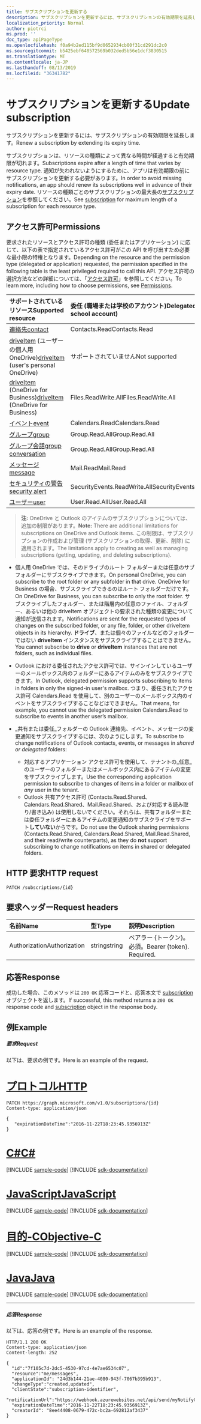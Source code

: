 ```yaml
---
title: サブスクリプションを更新する
description: サブスクリプションを更新するには、サブスクリプションの有効期限を延長します。
localization_priority: Normal
author: piotrci
ms.prod: ''
doc_type: apiPageType
ms.openlocfilehash: f0a94b2ed115bf9d0652934cb00f31cd291dc2c0
ms.sourcegitcommit: b5425ebf648572569b032ded5b56e1dcf3830515
ms.translationtype: MT
ms.contentlocale: ja-JP
ms.lasthandoff: 08/13/2019
ms.locfileid: "36341782"
---
```

# <a name="update-subscription"></a><span data-ttu-id="e8568-103">サブスクリプションを更新する</span><span class="sxs-lookup"><span data-stu-id="e8568-103">Update subscription</span></span>

<span data-ttu-id="e8568-104">サブスクリプションを更新するには、サブスクリプションの有効期限を延長します。</span><span class="sxs-lookup"><span data-stu-id="e8568-104">Renew a subscription by extending its expiry time.</span></span>

<span data-ttu-id="e8568-105">サブスクリプションは、リソースの種類によって異なる時間が経過すると有効期限が切れます。</span><span class="sxs-lookup"><span data-stu-id="e8568-105">Subscriptions expire after a length of time that varies by resource type.</span></span> <span data-ttu-id="e8568-106">通知が失われないようにするために、アプリは有効期限の前にサブスクリプションを更新する必要があります。</span><span class="sxs-lookup"><span data-stu-id="e8568-106">In order to avoid missing notifications, an app should renew its subscriptions well in advance of their expiry date.</span></span> <span data-ttu-id="e8568-107">リソースの種類ごとのサブスクリプションの最大長の[サブスクリプション](../resources/subscription.md)を参照してください。</span><span class="sxs-lookup"><span data-stu-id="e8568-107">See [subscription](../resources/subscription.md) for maximum length of a subscription for each resource type.</span></span>

## <a name="permissions"></a><span data-ttu-id="e8568-108">アクセス許可</span><span class="sxs-lookup"><span data-stu-id="e8568-108">Permissions</span></span>

<span data-ttu-id="e8568-109">要求されたリソースとアクセス許可の種類 (委任またはアプリケーション) に応じて、以下の表で指定されているアクセス許可がこの API を呼び出すため必要な最小限の特権となります。</span><span class="sxs-lookup"><span data-stu-id="e8568-109">Depending on the resource and the permission type (delegated or application) requested, the permission specified in the following table is the least privileged required to call this API.</span></span> <span data-ttu-id="e8568-110">アクセス許可の選択方法などの詳細については、「[アクセス許可](/graph/permissions-reference)」を参照してください。</span><span class="sxs-lookup"><span data-stu-id="e8568-110">To learn more, including how to choose permissions, see [Permissions](/graph/permissions-reference).</span></span>

| <span data-ttu-id="e8568-111">サポートされているリソース</span><span class="sxs-lookup"><span data-stu-id="e8568-111">Supported resource</span></span> | <span data-ttu-id="e8568-112">委任 (職場または学校のアカウント)</span><span class="sxs-lookup"><span data-stu-id="e8568-112">Delegated (work or school account)</span></span> | <span data-ttu-id="e8568-113">委任 (個人用 Microsoft アカウント)</span><span class="sxs-lookup"><span data-stu-id="e8568-113">Delegated (personal Microsoft account)</span></span> | <span data-ttu-id="e8568-114">アプリケーション</span><span class="sxs-lookup"><span data-stu-id="e8568-114">Application</span></span> |
|:-----|:-----|:-----|:-----|
|[<span data-ttu-id="e8568-115">連絡先</span><span class="sxs-lookup"><span data-stu-id="e8568-115">contact</span></span>](../resources/contact.md) | <span data-ttu-id="e8568-116">Contacts.Read</span><span class="sxs-lookup"><span data-stu-id="e8568-116">Contacts.Read</span></span> | <span data-ttu-id="e8568-117">Contacts.Read</span><span class="sxs-lookup"><span data-stu-id="e8568-117">Contacts.Read</span></span> | <span data-ttu-id="e8568-118">Contacts.Read</span><span class="sxs-lookup"><span data-stu-id="e8568-118">Contacts.Read</span></span> |
|<span data-ttu-id="e8568-119">[driveItem](../resources/driveitem.md) (ユーザーの個人用 OneDrive)</span><span class="sxs-lookup"><span data-stu-id="e8568-119">[driveItem](../resources/driveitem.md) (user's personal OneDrive)</span></span> | <span data-ttu-id="e8568-120">サポートされていません</span><span class="sxs-lookup"><span data-stu-id="e8568-120">Not supported</span></span> | <span data-ttu-id="e8568-121">Files.ReadWrite</span><span class="sxs-lookup"><span data-stu-id="e8568-121">Files.ReadWrite</span></span> | <span data-ttu-id="e8568-122">サポートされていません</span><span class="sxs-lookup"><span data-stu-id="e8568-122">Not supported</span></span> |
|<span data-ttu-id="e8568-123">[driveItem](../resources/driveitem.md) (OneDrive for Business)</span><span class="sxs-lookup"><span data-stu-id="e8568-123">[driveItem](../resources/driveitem.md) (OneDrive for Business)</span></span> | <span data-ttu-id="e8568-124">Files.ReadWrite.All</span><span class="sxs-lookup"><span data-stu-id="e8568-124">Files.ReadWrite.All</span></span> | <span data-ttu-id="e8568-125">サポートされていません</span><span class="sxs-lookup"><span data-stu-id="e8568-125">Not supported</span></span> | <span data-ttu-id="e8568-126">Files.ReadWrite.All</span><span class="sxs-lookup"><span data-stu-id="e8568-126">Files.ReadWrite.All</span></span> |
|[<span data-ttu-id="e8568-127">イベント</span><span class="sxs-lookup"><span data-stu-id="e8568-127">event</span></span>](../resources/event.md) | <span data-ttu-id="e8568-128">Calendars.Read</span><span class="sxs-lookup"><span data-stu-id="e8568-128">Calendars.Read</span></span> | <span data-ttu-id="e8568-129">Calendars.Read</span><span class="sxs-lookup"><span data-stu-id="e8568-129">Calendars.Read</span></span> | <span data-ttu-id="e8568-130">Calendars.Read</span><span class="sxs-lookup"><span data-stu-id="e8568-130">Calendars.Read</span></span> |
|[<span data-ttu-id="e8568-131">グループ</span><span class="sxs-lookup"><span data-stu-id="e8568-131">group</span></span>](../resources/group.md) | <span data-ttu-id="e8568-132">Group.Read.All</span><span class="sxs-lookup"><span data-stu-id="e8568-132">Group.Read.All</span></span> | <span data-ttu-id="e8568-133">サポート対象外</span><span class="sxs-lookup"><span data-stu-id="e8568-133">Not supported</span></span> | <span data-ttu-id="e8568-134">Group.Read.All</span><span class="sxs-lookup"><span data-stu-id="e8568-134">Group.Read.All</span></span> |
|[<span data-ttu-id="e8568-135">グループ会話</span><span class="sxs-lookup"><span data-stu-id="e8568-135">group conversation</span></span>](../resources/conversation.md) | <span data-ttu-id="e8568-136">Group.Read.All</span><span class="sxs-lookup"><span data-stu-id="e8568-136">Group.Read.All</span></span> | <span data-ttu-id="e8568-137">非サポート</span><span class="sxs-lookup"><span data-stu-id="e8568-137">Not supported</span></span> | <span data-ttu-id="e8568-138">非サポート</span><span class="sxs-lookup"><span data-stu-id="e8568-138">Not supported</span></span> |
|[<span data-ttu-id="e8568-139">メッセージ</span><span class="sxs-lookup"><span data-stu-id="e8568-139">message</span></span>](../resources/message.md) | <span data-ttu-id="e8568-140">Mail.Read</span><span class="sxs-lookup"><span data-stu-id="e8568-140">Mail.Read</span></span> | <span data-ttu-id="e8568-141">Mail.Read</span><span class="sxs-lookup"><span data-stu-id="e8568-141">Mail.Read</span></span> | <span data-ttu-id="e8568-142">Mail.Read</span><span class="sxs-lookup"><span data-stu-id="e8568-142">Mail.Read</span></span> |
|[<span data-ttu-id="e8568-143">セキュリティの警告</span><span class="sxs-lookup"><span data-stu-id="e8568-143">security alert</span></span>](../resources/alert.md) | <span data-ttu-id="e8568-144">SecurityEvents.ReadWrite.All</span><span class="sxs-lookup"><span data-stu-id="e8568-144">SecurityEvents.ReadWrite.All</span></span> | <span data-ttu-id="e8568-145">サポート対象外</span><span class="sxs-lookup"><span data-stu-id="e8568-145">Not supported</span></span> | <span data-ttu-id="e8568-146">SecurityEvents.ReadWrite.All</span><span class="sxs-lookup"><span data-stu-id="e8568-146">SecurityEvents.ReadWrite.All</span></span> |
|[<span data-ttu-id="e8568-147">ユーザー</span><span class="sxs-lookup"><span data-stu-id="e8568-147">user</span></span>](../resources/user.md) | <span data-ttu-id="e8568-148">User.Read.All</span><span class="sxs-lookup"><span data-stu-id="e8568-148">User.Read.All</span></span> | <span data-ttu-id="e8568-149">User.Read.All</span><span class="sxs-lookup"><span data-stu-id="e8568-149">User.Read.All</span></span> | <span data-ttu-id="e8568-150">User.Read.All</span><span class="sxs-lookup"><span data-stu-id="e8568-150">User.Read.All</span></span> |

> <span data-ttu-id="e8568-151">**注:** OneDrive と Outlook のアイテムのサブスクリプションについては、追加の制限があります。</span><span class="sxs-lookup"><span data-stu-id="e8568-151">**Note:** There are additional limitations for subscriptions on OneDrive and Outlook items.</span></span> <span data-ttu-id="e8568-152">この制限は、サブスクリプションの作成および管理 (サブスクリプションの取得、更新、削除) に適用されます。</span><span class="sxs-lookup"><span data-stu-id="e8568-152">The limitations apply to creating as well as managing subscriptions (getting, updating, and deleting subscriptions).</span></span>

- <span data-ttu-id="e8568-153">個人用 OneDrive では、そのドライブのルート フォルダーまたは任意のサブフォルダーにサブスクライブできます。</span><span class="sxs-lookup"><span data-stu-id="e8568-153">On personal OneDrive, you can subscribe to the root folder or any subfolder in that drive.</span></span> <span data-ttu-id="e8568-154">OneDrive for Business の場合、サブスクライブできるのはルート フォルダーだけです。</span><span class="sxs-lookup"><span data-stu-id="e8568-154">On OneDrive for Business, you can subscribe to only the root folder.</span></span> <span data-ttu-id="e8568-155">サブスクライブしたフォルダー、または階層内の任意のファイル、フォルダー、あるいは他の driveItem オブジェクトの要求された種類の変更について通知が送信されます。</span><span class="sxs-lookup"><span data-stu-id="e8568-155">Notifications are sent for the requested types of changes on the subscribed folder, or any file, folder, or other driveItem objects in its hierarchy.</span></span> <span data-ttu-id="e8568-156">**ドライブ**、または個々のファイルなどのフォルダーではない **driveItem** インスタンスをサブスクライブすることはできません。</span><span class="sxs-lookup"><span data-stu-id="e8568-156">You cannot subscribe to **drive** or **driveItem** instances that are not folders, such as individual files.</span></span>

- <span data-ttu-id="e8568-157">Outlook における委任されたアクセス許可では、サインインしているユーザーのメールボックス内のフォルダーにあるアイテムのみをサブスクライブできます。</span><span class="sxs-lookup"><span data-stu-id="e8568-157">In Outlook, delegated permission supports subscribing to items in folders in only the signed-in user's mailbox.</span></span> <span data-ttu-id="e8568-158">つまり、委任されたアクセス許可 Calendars.Read を使用して、別のユーザーのメールボックス内のイベントをサブスクライブすることなどはできません。</span><span class="sxs-lookup"><span data-stu-id="e8568-158">That means, for example, you cannot use the delegated permission Calendars.Read to subscribe to events in another user’s mailbox.</span></span>
- <span data-ttu-id="e8568-159">_共有または委任_フォルダーの Outlook 連絡先、イベント、メッセージの変更通知をサブスクライブするには、次のようにします。</span><span class="sxs-lookup"><span data-stu-id="e8568-159">To subscribe to change notifications of Outlook contacts, events, or messages in _shared or delegated_ folders:</span></span>

  - <span data-ttu-id="e8568-160">対応するアプリケーション アクセス許可を使用して、テナントの_任意_のユーザーのフォルダーまたはメールボックス内にあるアイテムの変更をサブスクライブします。</span><span class="sxs-lookup"><span data-stu-id="e8568-160">Use the corresponding application permission to subscribe to changes of items in a folder or mailbox of _any_ user in the tenant.</span></span>
  - <span data-ttu-id="e8568-161">Outlook 共有アクセス許可 (Contacts.Read.Shared、Calendars.Read.Shared、Mail.Read.Shared、および対応する読み取り/書き込み) は使用しないでください。それらは、共有フォルダーまたは委任フォルダーにあるアイテムの変更通知のサブスクライブをサポート**していない**からです。</span><span class="sxs-lookup"><span data-stu-id="e8568-161">Do not use the Outlook sharing permissions (Contacts.Read.Shared, Calendars.Read.Shared, Mail.Read.Shared, and their read/write counterparts), as they do **not** support subscribing to change notifications on items in shared or delegated folders.</span></span>


## <a name="http-request"></a><span data-ttu-id="e8568-162">HTTP 要求</span><span class="sxs-lookup"><span data-stu-id="e8568-162">HTTP request</span></span>

<!-- { "blockType": "ignored" } -->

```http
PATCH /subscriptions/{id}
```

## <a name="request-headers"></a><span data-ttu-id="e8568-163">要求ヘッダー</span><span class="sxs-lookup"><span data-stu-id="e8568-163">Request headers</span></span>

| <span data-ttu-id="e8568-164">名前</span><span class="sxs-lookup"><span data-stu-id="e8568-164">Name</span></span>       | <span data-ttu-id="e8568-165">型</span><span class="sxs-lookup"><span data-stu-id="e8568-165">Type</span></span> | <span data-ttu-id="e8568-166">説明</span><span class="sxs-lookup"><span data-stu-id="e8568-166">Description</span></span>|
|:-----------|:------|:----------|
| <span data-ttu-id="e8568-167">Authorization</span><span class="sxs-lookup"><span data-stu-id="e8568-167">Authorization</span></span>  | <span data-ttu-id="e8568-168">string</span><span class="sxs-lookup"><span data-stu-id="e8568-168">string</span></span>  | <span data-ttu-id="e8568-p106">ベアラー {トークン}。必須。</span><span class="sxs-lookup"><span data-stu-id="e8568-p106">Bearer {token}. Required.</span></span> |

## <a name="response"></a><span data-ttu-id="e8568-171">応答</span><span class="sxs-lookup"><span data-stu-id="e8568-171">Response</span></span>

<span data-ttu-id="e8568-172">成功した場合、このメソッドは `200 OK` 応答コードと、応答本文で [subscription](../resources/subscription.md) オブジェクトを返します。</span><span class="sxs-lookup"><span data-stu-id="e8568-172">If successful, this method returns a `200 OK` response code and [subscription](../resources/subscription.md) object in the response body.</span></span>

## <a name="example"></a><span data-ttu-id="e8568-173">例</span><span class="sxs-lookup"><span data-stu-id="e8568-173">Example</span></span>

##### <a name="request"></a><span data-ttu-id="e8568-174">要求</span><span class="sxs-lookup"><span data-stu-id="e8568-174">Request</span></span>

<span data-ttu-id="e8568-175">以下は、要求の例です。</span><span class="sxs-lookup"><span data-stu-id="e8568-175">Here is an example of the request.</span></span>

# <a name="httptabhttp"></a>[<span data-ttu-id="e8568-176">プロトコル</span><span class="sxs-lookup"><span data-stu-id="e8568-176">HTTP</span></span>](#tab/http)
<!-- {
  "blockType": "request",
  "name": "update_subscription"
}-->

```http
PATCH https://graph.microsoft.com/v1.0/subscriptions/{id}
Content-type: application/json

{
   "expirationDateTime":"2016-11-22T18:23:45.9356913Z"
}
```
# <a name="ctabcsharp"></a>[<span data-ttu-id="e8568-177">C#</span><span class="sxs-lookup"><span data-stu-id="e8568-177">C#</span></span>](#tab/csharp)
[!INCLUDE [sample-code](../includes/snippets/csharp/update-subscription-csharp-snippets.md)]
[!INCLUDE [sdk-documentation](../includes/snippets/snippets-sdk-documentation-link.md)]

# <a name="javascripttabjavascript"></a>[<span data-ttu-id="e8568-178">JavaScript</span><span class="sxs-lookup"><span data-stu-id="e8568-178">JavaScript</span></span>](#tab/javascript)
[!INCLUDE [sample-code](../includes/snippets/javascript/update-subscription-javascript-snippets.md)]
[!INCLUDE [sdk-documentation](../includes/snippets/snippets-sdk-documentation-link.md)]

# <a name="objective-ctabobjc"></a>[<span data-ttu-id="e8568-179">目的-C</span><span class="sxs-lookup"><span data-stu-id="e8568-179">Objective-C</span></span>](#tab/objc)
[!INCLUDE [sample-code](../includes/snippets/objc/update-subscription-objc-snippets.md)]
[!INCLUDE [sdk-documentation](../includes/snippets/snippets-sdk-documentation-link.md)]

# <a name="javatabjava"></a>[<span data-ttu-id="e8568-180">Java</span><span class="sxs-lookup"><span data-stu-id="e8568-180">Java</span></span>](#tab/java)
[!INCLUDE [sample-code](../includes/snippets/java/update-subscription-java-snippets.md)]
[!INCLUDE [sdk-documentation](../includes/snippets/snippets-sdk-documentation-link.md)]

---


##### <a name="response"></a><span data-ttu-id="e8568-181">応答</span><span class="sxs-lookup"><span data-stu-id="e8568-181">Response</span></span>

<span data-ttu-id="e8568-182">以下は、応答の例です。</span><span class="sxs-lookup"><span data-stu-id="e8568-182">Here is an example of the response.</span></span>
<!-- {
  "blockType": "response",
  "truncated": false,
  "@odata.type": "microsoft.graph.subscription"
} -->

```http
HTTP/1.1 200 OK
Content-type: application/json
Content-length: 252

{
  "id":"7f105c7d-2dc5-4530-97cd-4e7ae6534c07",
  "resource":"me/messages",
  "applicationId": "24d3b144-21ae-4080-943f-7067b395b913",
  "changeType":"created,updated",
  "clientState":"subscription-identifier",
  "notificationUrl":"https://webhook.azurewebsites.net/api/send/myNotifyClient",
  "expirationDateTime":"2016-11-22T18:23:45.9356913Z",
  "creatorId": "8ee44408-0679-472c-bc2a-692812af3437"
}
```

<!-- {
  "type": "#page.annotation",
  "description": "Update subscription",
  "keywords": "",
  "section": "documentation",
  "tocPath": "",
  "suppressions": [
  ]
}-->
